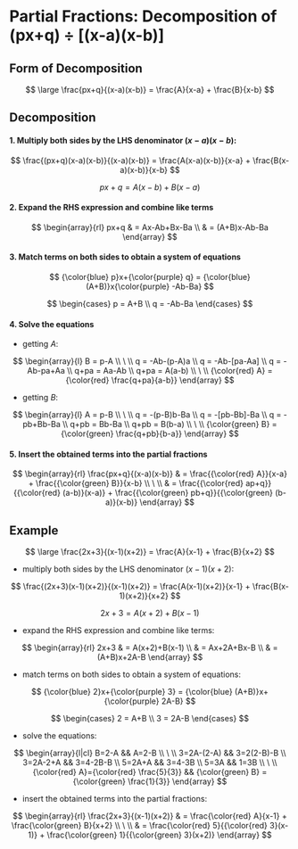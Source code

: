 # Partial Fractions: Decomposition of (px+q) ÷ [(x-a)(x-b)]

## Form of Decomposition

$$
\large
\frac{px+q}{(x-a)(x-b)} = \frac{A}{x-a} + \frac{B}{x-b}
$$

## Decomposition

#### 1. Multiply both sides by the LHS denominator $(x-a)(x-b)$:

$$
\frac{(px+q)(x-a)(x-b)}{(x-a)(x-b)} = \frac{A(x-a)(x-b)}{x-a} + \frac{B(x-a)(x-b)}{x-b}
$$

$$
px+q = A(x-b) + B(x-a)
$$

#### 2. Expand the RHS expression and combine like terms

$$
\begin{array}{rl}
px+q & = Ax-Ab+Bx-Ba
\\
& = (A+B)x-Ab-Ba
\end{array}
$$

#### 3. Match terms on both sides to obtain a system of equations

$$
{\color{blue} p}x+{\color{purple} q} = {\color{blue} (A+B)}x{\color{purple} -Ab-Ba}
$$

$$
\begin{cases}
p = A+B
\\
q = -Ab-Ba
\end{cases}
$$

#### 4. Solve the equations

- getting $A$:

$$
\begin{array}{l}
B = p-A
\\
\ 
\\
q = -Ab-(p-A)a
\\
q = -Ab-[pa-Aa]
\\
q = -Ab-pa+Aa
\\
q+pa = Aa-Ab
\\
q+pa = A(a-b)
\\
\ 
\\
{\color{red} A} = {\color{red} \frac{q+pa}{a-b}}
\end{array}
$$

- getting $B$:

$$
\begin{array}{l}
A = p-B
\\
\ 
\\
q = -(p-B)b-Ba
\\
q = -[pb-Bb]-Ba
\\
q = -pb+Bb-Ba
\\
q+pb = Bb-Ba
\\
q+pb = B(b-a)
\\
\ 
\\
{\color{green} B} = {\color{green} \frac{q+pb}{b-a}}
\end{array}
$$

#### 5. Insert the obtained terms into the partial fractions

$$
\begin{array}{rl}
\frac{px+q}{(x-a)(x-b)} & = \frac{{\color{red} A}}{x-a} + \frac{{\color{green} B}}{x-b}
\\
\ 
\\
& = \frac{{\color{red} ap+q}}{{\color{red} (a-b)}(x-a)} + \frac{{\color{green} pb+q}}{{\color{green} (b-a)}(x-b)}
\end{array}
$$

## Example

$$
\large
\frac{2x+3}{(x-1)(x+2)} = \frac{A}{x-1} + \frac{B}{x+2}
$$

- multiply both sides by the LHS denominator $(x-1)(x+2)$:

$$
\frac{(2x+3)(x-1)(x+2)}{(x-1)(x+2)} = \frac{A(x-1)(x+2)}{x-1} + \frac{B(x-1)(x+2)}{x+2}
$$

$$
2x+3 = A(x+2) + B(x-1)
$$

- expand the RHS expression and combine like terms:

$$
\begin{array}{rl}
2x+3 & = A(x+2)+B(x-1)
\\
& = Ax+2A+Bx-B
\\
& = (A+B)x+2A-B
\end{array}
$$

- match terms on both sides to obtain a system of equations:

$$
{\color{blue} 2}x+{\color{purple} 3} = {\color{blue} (A+B)}x+{\color{purple} 2A-B}
$$

$$
\begin{cases}
2 = A+B
\\
3 = 2A-B
\end{cases}
$$

- solve the equations:

$$
\begin{array}{l|cl}
B=2-A && A=2-B
\\
\ 
\\
3=2A-(2-A) && 3=2(2-B)-B
\\
3=2A-2+A && 3=4-2B-B
\\
5=2A+A && 3=4-3B
\\
5=3A && 1=3B
\\
\ 
\\
{\color{red} A}={\color{red} \frac{5}{3}} && {\color{green} B} = {\color{green} \frac{1}{3}}
\end{array}
$$

- insert the obtained terms into the partial fractions:

$$
\begin{array}{rl}
\frac{2x+3}{(x-1)(x+2)} & = \frac{\color{red} A}{x-1} + \frac{\color{green} B}{x+2}
\\
\ 
\\
& = \frac{\color{red} 5}{{\color{red} 3}(x-1)} + \frac{\color{green} 1}{{\color{green} 3}(x+2)}
\end{array}
$$
